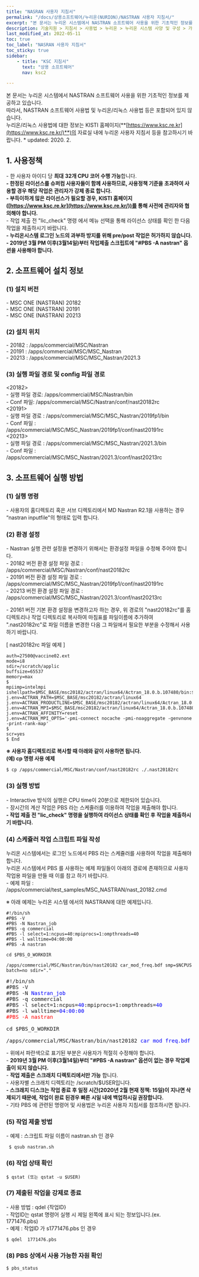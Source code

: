 ```yaml
---
title: "NASRAN 사용자 지침서"
permalink: "/docs/상용소프트웨어/누리온(NURION)/NASTRAN 사용자 지침서/"
excerpt: "본 문서는 누리온 시스템에서 NASTRAN 소프트웨어 사용을 위한 기초적인 정보를 제공하고 있습니다."
description: 기술지원 > 지침서 > 사용법 > 누리온 > 누리온 시스템 사양 및 구성 > 가. 개요
last_modified_at: 2022-05-11
toc: true
toc_label: "NASRAN 사용자 지침서"
toc_sticky: true
sidebar:    
    - title: "KSC 지침서"
      text: "상용 소프트웨어"
      nav: ksc2

---
```


본 문서는 누리온 시스템에서 NASTRAN 소프트웨어 사용을 위한 기초적인 정보를 제공하고 있습니다.  
따라서, NASTRAN 소프트웨어 사용법 및 누리온/리눅스 사용법 등은 포함되어 있지 않습니다.  
누리온/리눅스 사용법에 대한 정보는 KISTI 홈페이지(**[https://www.ksc.re.kr](https://www.ksc.re.kr/)**)의 자료실 내에 누리온 사용자 지침서 등을 참고하시기 바랍니다.
 \* updated: 2020. 2. 

## 1. 사용정책

\- 한 사용자 아이디 당 **최대** **32개 CPU 코어 수행 가능**합니다.  
**- 한정된 라이선스를 슈퍼컴 사용자들이 함께 사용하므로, 사용정책 기준을 초과하여 사용할 경우 해당 작업은 관리자가 강제 종료 합니다.**  
**- 부득이하게 많은 라이선스가 필요할 경우, KISTI 홈페이지([https://www.ksc.re.kr](https://www.ksc.re.kr/))를 통해 사전에 관리자와 협의해야 합니다.**  
\- 작업 제출 전 "lic_check" 명령 에서 메뉴 선택을 통해 라이선스 상태를 확인 한 다음 작업을 제출하시기 바랍니다.  
**- 누리온시스템 로그인 노드의 과부하 방지를 위해 pre/post 작업은 허가하지 않습니다.**  
**- 2019년 3월 PM 이후(3월14일)부터 작업제출 스크립트에 "#PBS -A nastran" 옵션을 사용해야 합니다.**  

## 2. 소프트웨어 설치 정보  
### (1) 설치 버전  
 \- MSC ONE (NASTRAN) 20182  
 \- MSC ONE (NASTRAN) 20191  
 \- MSC ONE (NASTRAN) 20213  

### (2) 설치 위치   
 \- 20182 : /apps/commercial/MSC/Nastran  
 \- 20191 : /apps/commercial/MSC/MSC_Nastran  
 \- 20213 : /apps/commercial/MSC/MSC_Nastran/2021.3   

### (3) 실행 파일 경로 및 config 파일 경로  
 <20182>  
 \- 실행 파일 경로: /apps/commercial/MSC/Nastran/bin  
 \- Conf 파일: /apps/commercial/MSC/Nastran/conf/nast20182rc  
 <20191>  
 \- 실행 파일 경로 : /apps/commercial/MSC/MSC_Nastran/2019fp1/bin  
 \- Conf 파일 : /apps/commercial/MSC/MSC_Nastran/2019fp1/conf/nast20191rc  
<20213>  
 \- 실행 파일 경로 : /apps/commercial/MSC/MSC_Nastran/2021.3/bin  
 \- Conf 파일 : /apps/commercial/MSC/MSC_Nastran/2021.3/conf/nast20213rc   

## 3. 소프트웨어 실행 방법  

### (1) 실행 명령  
\- 사용자의 홈디렉토리 혹은 서브 디렉토리에서 MD Nastran R2.1을 사용하는 경우 “nastran inputfile"의 형태로 입력 합니다.   

### (2) 환경 설정  
\- Nastran 실행 관련 설정을 변경하기 위해서는 환경설정 파일을 수정해 주어야 합니다.  
\- 20182 버전 환경 설정 파일 경로 : /apps/commercial/MSC/Nastran/conf/nast20182rc  
\- 20191 버전 환경 설정 파일 경로 : /apps/commercial/MSC/MSC_Nastran/2019fp1/conf/nast20191rc  
\- 20213 버전 환경 설정 파일 경로 : /apps/commercial/MSC/MSC_Nastran/2021.3/conf/nast20213rc   

\- 20161 버전 기본 환경 설정을 변경하고자 하는 경우, 위 경로의 "nast20182rc"를 홈 디렉토리나 작업 디렉토리로 복사하여 마침표를 파일이름에 추가하여 ".nast20182rc"로 파일 이름을 변경한 다음 그 파일에서 필요한 부분을 수정해서 사용하기 바랍니다.  

[ nast20182rc 파일 예제 ]  
```
auth=27500@vaccine02.ext
mode=i8
sdir=/scratch/applic
buffsize=65537
memory=max
$
mpiimp=intelmpi
ishellpath=$MSC_BASE/msc20182/actran/linux64/Actran_18.0.b.107480/bin:$MSC_BASE/msc20182/nast:
j.env=ACTRAN_PATH=$MSC_BASE/msc20182/actran/linux64
j.env=ACTRAN_PRODUCTLINE=$MSC_BASE/msc20182/actran/linux64/Actran_18.0.b.107480
j.env=ACTRAN_MPI=$MSC_BASE/msc20182/actran/linux64/Actran_18.0.b.107480/mpi/intelmpi
j.env=ACTRAN_AFFINITY=reset
j.env=ACTRAN_MPI_OPTS='-pmi-connect nocache -pmi-noaggregate -genvnone -print-rank-map'
$
scr=yes
$ End
```  
 **※ 사용자 홈디렉토리로 복사할 때 아래와 같이 사용하면 됩니다.**  
**(예) cp 명령 사용 예제**  
```
$ cp /apps/commercial/MSC/Nastran/conf/nast20182rc ./.nast20182rc
```

### (3) 실행 방법  
 \- Interactive 방식의 실행은 CPU time이 20분으로 제한되어 있습니다.  
 \- 장시간의 계산 작업은 PBS 라는 스케줄러를 이용하여 작업을 제출해야 합니다.  
 **- 작업 제출 전 "lic_check" 명령을 실행하여 라이선스 상태를 확인 후 작업을 제출하시기 바랍니다.**  

### (4) 스케쥴러 작업 스크립트 파일 작성  
 누리온 시스템에서는 로그인 노드에서 PBS 라는 스케쥴러를 사용하여 작업을 제출해야 합니다.  
 누리온 시스템에서 PBS 를 사용하는 예제 파일들이 아래의 경로에 존재하므로 사용자 작업용 파일을 만들 때 이를 참고 하기 바랍니다.  
 \- 예제 파일 : /apps/commercial/test_samples/MSC_NASTRAN/nast_20182.cmd   

※ 아래 예제는 누리온 시스템 에서의 NASTRAN에 대한 예제입니다.  
```
#!/bin/sh
#PBS -V
#PBS -N Nastran_job
#PBS -q commercial
#PBS -l select=1:ncpus=40:mpiprocs=1:ompthreads=40
#PBS -l walltime=04:00:00
#PBS -A nastran

cd $PBS_O_WORKDIR

/apps/commercial/MSC/Nastran/bin/nast20182 car_mod_freq.bdf smp=$NCPUS batch=no sdir="."
```
<pre>#!/bin/sh<br>#PBS -V<br>#PBS -N&nbsp;<span style="color: #0000ff;">Nastran_job</span><br>#PBS -q commercial<br>#PBS -l select=1:ncpus=<span style="color: #0000ff;">40</span>:mpiprocs=1:ompthreads=<span style="color: #0000ff;">40</span><br>#PBS -l walltime=<span style="color: #0000ff;">04:00:00<br></span><span style="color: #ff0000;">#PBS -A nastran</span><br><br>cd $PBS_O_WORKDIR<br><br>/apps/commercial/MSC/Nastran/bin/nast20182&nbsp;<span style="color: #0000ff;">car_mod_freq.bdf</span>&nbsp;smp=$NCPUS batch=no sdir="."</pre>

 \- 위에서 파란색으로 표기된 부분은 사용자가 적절히 수정해야 합니다.  
 \- **2019년 3월 PM 이후(3월14일)부터 "#PBS -A nastran" 옵션이 없는 경우 작업제출이 되지 않습니다.**  
 \- **작업 제출은 스크래치 디렉토리에서만 가능** 합니다.  
 \- 사용자별 스크래치 디렉토리는 /scratch/$USER입니다.  
 **- 스크래치 디스크는 작업 종료 후 일정 시간(2020년 2월 현재 정책: 15일)이 지나면 삭제되기 때문에, 작업이 완료 된경우 빠른 시일 내에 백업하시길 권장합니다.**  
\- 기타 PBS 에 관련된 명령어 및 사용법은 누리온 사용자 지침서를 참조하시면 됩니다.  

### (5) 작업 제출 방법  
 \- 예제 : 스크립트 파일 이름이 nastran.sh 인 경우  
```
 $ qsub nastran.sh
```  

### (6) 작업 상태 확인  
```
$ qstat (또는 qstat -u $USER) 
```  

### (7) 제출된 작업을 강제로 종료  
 \- 사용 방법 : qdel {작업ID}  
 \- 작업ID는 qstat 명령어 실행 시 제일 왼쪽에 표시 되는 정보입니다.(ex. 1771476.pbs)  
 \- 예제 : 작업ID 가 s1771476.pbs 인 경우  
```
$ qdel  1771476.pbs
```  

### (8) PBS 상에서 사용 가능한 자원 확인  
```
$ pbs_status
```  